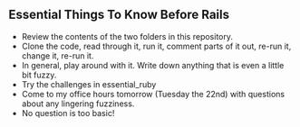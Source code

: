 ## Essential Things To Know Before Rails

 - Review the contents of the two folders in this repository.
 - Clone the code, read through it, run it, comment parts of it out, re-run it, change it, re-run it.
 - In general, play around with it. Write down anything that is even a little bit fuzzy.
 - Try the challenges in essential_ruby
 - Come to my office hours tomorrow (Tuesday the 22nd) with questions about any lingering fuzziness.
 - No question is too basic!
